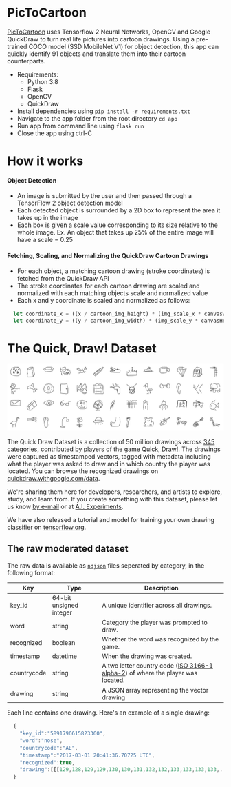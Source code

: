 # PicToCartoon
[PicToCartoon](https://pictocartoon.herokuapp.com/) uses Tensorflow 2 Neural Networks, OpenCV and Google QuickDraw to turn real life pictures into cartoon drawings. Using a pre-trained COCO model (SSD MobileNet V1) for object detection, this app can quickly identify 91 objects and translate them into their cartoon counterparts. 

- Requirements:
    * Python 3.8
    * Flask
    * OpenCV
    * QuickDraw
- Install dependencies using `pip install -r requirements.txt`
- Navigate to the app folder from the root directory `cd app`
- Run app from command line using `flask run`
- Close the app using ctrl-C


# How it works
#### Object Detection
- An image is submitted by the user and then passed through a TensorFlow 2 object detection model
- Each detected object is surrounded by a 2D box to represent the area it takes up in the image
- Each box is given a scale value corresponding to its size relative to the whole image. Ex. An object that takes up 25% of the entire image will have a scale = 0.25
#### Fetching, Scaling, and Normalizing the QuickDraw Cartoon Drawings
- For each object, a matching cartoon drawing (stroke coordinates) is fetched from the QuickDraw API
- The stroke coordinates for each cartoon drawing are scaled and normalized with each matching objects scale and normalized value
- Each x and y coordinate is scaled and normalized as follows:
```javascript
  let coordinate_x = ((x / cartoon_img_height) * (img_scale_x * canvasWidth)) + (x_norm * canvasWidth);
  let coordinate_y = ((y / cartoon_img_width) * (img_scale_y * canvasHeight)) + (y_norm * canvasHeight);
```


# The Quick, Draw! Dataset
![photo](app/static/images/quickdraw.jpg)

The Quick Draw Dataset is a collection of 50 million drawings across [345 categories](categories.txt), contributed by players of the game [Quick, Draw!](https://quickdraw.withgoogle.com). The drawings were captured as timestamped vectors, tagged with metadata including what the player was asked to draw and in which country the player was located. You can browse the recognized drawings on [quickdraw.withgoogle.com/data](https://quickdraw.withgoogle.com/data).

We're sharing them here for developers, researchers, and artists to explore, study, and learn from. If you create something with this dataset, please let us know [by e-mail](mailto:quickdraw-support@google.com) or at [A.I. Experiments](https://aiexperiments.withgoogle.com/submit).

We have also released a tutorial and model for training your own drawing classifier on [tensorflow.org](https://www.tensorflow.org/tutorials/sequences/recurrent_quickdraw).

## The raw moderated dataset
The raw data is available as [`ndjson`](http://ndjson.org/) files seperated by category, in the following format: 

| Key          | Type                   | Description                                  |
| ------------ | -----------------------| -------------------------------------------- |
| key_id       | 64-bit unsigned integer| A unique identifier across all drawings.     |
| word         | string                 | Category the player was prompted to draw.    |
| recognized   | boolean                | Whether the word was recognized by the game. |
| timestamp    | datetime               | When the drawing was created.                |
| countrycode  | string                 | A two letter country code ([ISO 3166-1 alpha-2](https://en.wikipedia.org/wiki/ISO_3166-1_alpha-2)) of where the player was located. |
| drawing      | string                 | A JSON array representing the vector drawing |  


Each line contains one drawing. Here's an example of a single drawing:

```javascript
  { 
    "key_id":"5891796615823360",
    "word":"nose",
    "countrycode":"AE",
    "timestamp":"2017-03-01 20:41:36.70725 UTC",
    "recognized":true,
    "drawing":[[[129,128,129,129,130,130,131,132,132,133,133,133,133,...]]]
  }
```
